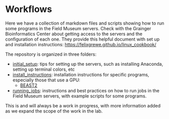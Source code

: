 # Workflows

Here we have a collection of markdown files and scripts showing how to run some programs in the Field Museum servers. Check with the Grainger Bioinformatics Center about getting access to the servers and the configuration of each one. They provide this helpful document with set up and installation instructions: <https://felixgrewe.github.io/linux_cookbook/>

The repository is organized in three folders:

 * [initial_setup](initial_setup/): tips for setting up the servers, such as installing Anaconda, setting up terminal colors, etc
 * [install_instructions](install_instructions/): installation instructions for specific programs, especially those that use a GPU:
   * [BEAST2](install_instructions/BEAST2_with_GPU_support.md)
 * [running_jobs](running_jobs/): instructions and best practices on how to run jobs in the Field Museum servers, with example scripts for some programs.
 
 This is and will always be a work in progress, with more information added as we expand the scope of the work in the lab.
